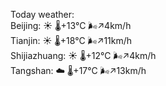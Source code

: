 Today weather:  
Beijing: ☀️   🌡️+13°C 🌬️↗4km/h  
Tianjin: ☀️   🌡️+18°C 🌬️↗11km/h  
Shijiazhuang: ☀️   🌡️+12°C 🌬️↗4km/h  
Tangshan: ☁️   🌡️+17°C 🌬️↗13km/h  
